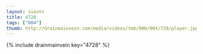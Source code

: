 ```yaml
--- 
layout: sieutv
title: 4728
tags: ["004"]
thumb: http://drainmainvein.com/media/videos/tmb/000/004/728/player.jpg
---
```

{% include drainmainvein key="4728" %} 

